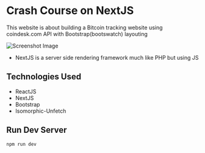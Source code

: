# Crash Course on NextJS

This website is about building a Bitcoin tracking website using coindesk.com API with Bootstrap(bootswatch) layouting

![Screenshot Image](https://github.com/eunicocornelius/react_nextjs_crashcourse/public/home_ss.png)

- NextJS is a server side rendering framework much like PHP but using JS

## Technologies Used

- ReactJS
- NextJS
- Bootstrap
- Isomorphic-Unfetch

## Run Dev Server

```
npm run dev
```
